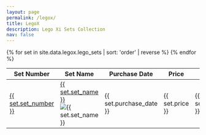 ```yaml
---
layout: page
permalink: /legox/
title: LegoX
description: Lego Xi Sets Collection
nav: false
---
```

<table>
  <thead>
    <tr>
      <th>Set Number</th>
      <th>Set Name</th>
      <th>Purchase Date</th>
      <th>Price</th>
      <th>Order</th>
    </tr>
  </thead>
  <tbody>
    {% for set in site.data.legox.lego_sets | sort: 'order' | reverse %}
    <tr>
      <td><a href="{{ set.url }}">{{ set.set_number }}</a></td>
      <td>
        <div class="hover-container">
          <a href="{{ set.image }}" target="_blank" class="set-name">{{ set.set_name }}</a>
          <img src="{{ set.image }}" class="hover-image" alt="{{ set.set_name }}">
        </div>
      </td>
      <td>{{ set.purchase_date }}</td>
      <td>{{ set.price }}</td>
      <td>{{ set.order }}</td>
    </tr>
    {% endfor %}
  </tbody>
</table>
